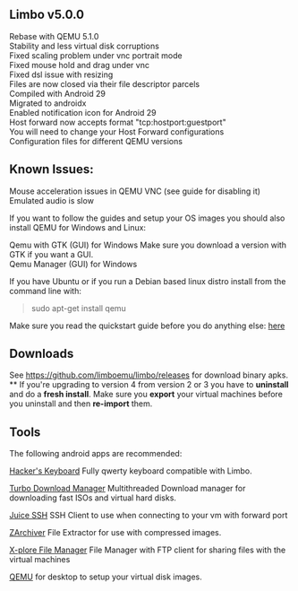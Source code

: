 ## Limbo v5.0.0
  
Rebase with QEMU 5.1.0  
Stability and less virtual disk corruptions  
Fixed scaling problem under vnc portrait mode  
Fixed mouse hold and drag under vnc  
Fixed dsl issue with resizing  
Files are now closed via their file descriptor parcels  
Compiled with Android 29  
Migrated to androidx  
Enabled notification icon for Android 29  
Host forward now accepts format "tcp:hostport:guestport"  
 You will need to change your Host Forward configurations  
Configuration files for different QEMU versions  
  
  
## Known Issues:  	
Mouse acceleration issues in QEMU VNC (see guide for disabling it)  	
Emulated audio is slow  	
  
If you want to follow the guides and setup your OS images you should also install QEMU for Windows and Linux:  	

Qemu with GTK (GUI) for Windows Make sure you download a version with GTK if you want a GUI.  	
Qemu Manager (GUI) for Windows  	

If you have Ubuntu or if you run a Debian based linux distro install from the command line with:   	
> sudo apt-get install qemu  
  
Make sure you read the quickstart guide before you do anything else: [here](https://github.com/limboemu/limbo/wiki/Quickstart)  	
  
  
## Downloads  	
See https://github.com/limboemu/limbo/releases for download binary apks.	
** If you're upgrading to version 4 from version 2 or 3 you have to **uninstall** and do a **fresh install**. Make sure you **export** your virtual machines before you uninstall and then **re-import** them.
  
  
## Tools	
The following android apps are recommended:  	

[Hacker's Keyboard](https://play.google.com/store/apps/details?id=org.pocketworkstation.pckeyboard)
Fully qwerty keyboard compatible with Limbo.

[Turbo Download Manager](https://play.google.com/store/apps/details?id=com.okythoos.android.tdmpro)
Multithreaded Download manager for downloading fast ISOs and virtual hard disks.  

[Juice SSH](https://play.google.com/store/apps/details?id=com.sonelli.juicessh)
SSH Client to use when connecting to your vm with forward port 

[ZArchiver](https://play.google.com/store/apps/details?id=ru.zdevs.zarchiver)
File Extractor for use with compressed images.  

[X-plore File Manager](https://play.google.com/store/apps/details?id=com.lonelycatgames.Xplore)
File Manager with FTP client for sharing files with the virtual machines  

[QEMU](https://www.qemu.org)
for desktop to setup your virtual disk images.	
  
